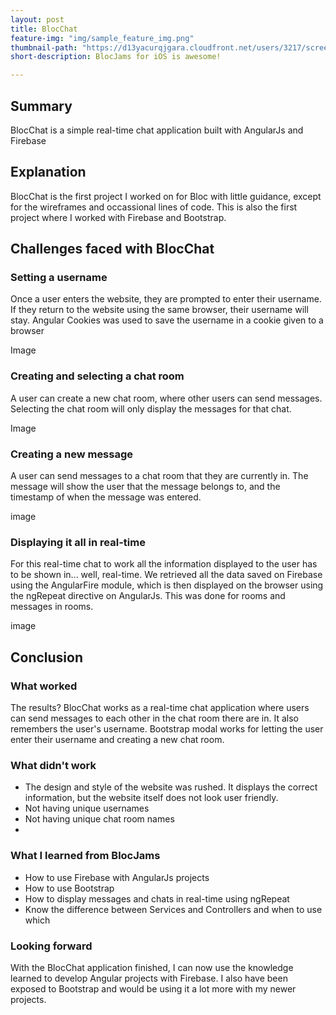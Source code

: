 ```yaml
---
layout: post
title: BlocChat
feature-img: "img/sample_feature_img.png"
thumbnail-path: "https://d13yacurqjgara.cloudfront.net/users/3217/screenshots/2030974/bloctalk_1x.png"
short-description: BlocJams for iOS is awesome!

---
```

## Summary
BlocChat is a simple real-time chat application built with AngularJs and Firebase

## Explanation
BlocChat is the first project I worked on for Bloc with little guidance, except for the wireframes and occassional lines of code. This is also the first project where I worked with Firebase and Bootstrap.

## Challenges faced with BlocChat
### Setting a username
Once a user enters the website, they are prompted to enter their username. If they return to the website using the same browser, their username will stay. Angular Cookies was used to save the username in a cookie given to a browser

Image

### Creating and selecting a chat room
A user can create a new chat room, where other users can send messages. Selecting the chat room will only display the messages for that chat. 

Image

### Creating a new message
A user can send messages to a chat room that they are currently in. The message will show the user that the message belongs to, and the timestamp of when the message was entered.

image

### Displaying it all in real-time
For this real-time chat to work all the information displayed to the user has to be shown in... well, real-time. We retrieved all the data saved on Firebase using the AngularFire module, which is then displayed on the browser using the ngRepeat directive on AngularJs. This was done for rooms and messages in rooms.

image

## Conclusion
### What worked
The results? BlocChat works as a real-time chat application where users can send messages to each other in the chat room there are in. It also remembers the user's username. Bootstrap modal works for letting the user enter their username and creating a new chat room.

### What didn't work
- The design and style of the website was rushed. It displays the correct information, but the website itself does not look user friendly. 
- Not having unique usernames
- Not having unique chat room names
- 
### What I learned from BlocJams
- How to use Firebase with AngularJs projects
- How to use Bootstrap
- How to display messages and chats in real-time using ngRepeat
- Know the difference between Services and Controllers and when to use which

### Looking forward
With the BlocChat application finished, I can now use the knowledge learned to develop Angular projects with Firebase. I also have been exposed to Bootstrap and would be using it a lot more with my newer projects.
